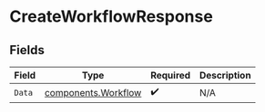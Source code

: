 # CreateWorkflowResponse


## Fields

| Field                                                      | Type                                                       | Required                                                   | Description                                                |
| ---------------------------------------------------------- | ---------------------------------------------------------- | ---------------------------------------------------------- | ---------------------------------------------------------- |
| `Data`                                                     | [components.Workflow](../../models/components/workflow.md) | :heavy_check_mark:                                         | N/A                                                        |